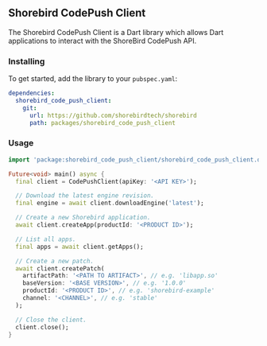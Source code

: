 ## Shorebird CodePush Client

The Shorebird CodePush Client is a Dart library which allows Dart applications to interact with the ShoreBird CodePush API.

### Installing

To get started, add the library to your `pubspec.yaml`:

```yaml
dependencies:
  shorebird_code_push_client:
    git:
      url: https://github.com/shorebirdtech/shorebird
      path: packages/shorebird_code_push_client
```

### Usage

```dart
import 'package:shorebird_code_push_client/shorebird_code_push_client.dart';

Future<void> main() async {
  final client = CodePushClient(apiKey: '<API KEY>');

  // Download the latest engine revision.
  final engine = await client.downloadEngine('latest');

  // Create a new Shorebird application.
  await client.createApp(productId: '<PRODUCT ID>');

  // List all apps.
  final apps = await client.getApps();

  // Create a new patch.
  await client.createPatch(
    artifactPath: '<PATH TO ARTIFACT>', // e.g. 'libapp.so'
    baseVersion: '<BASE VERSION>', // e.g. '1.0.0'
    productId: '<PRODUCT ID>', // e.g. 'shorebird-example'
    channel: '<CHANNEL>', // e.g. 'stable'
  );

  // Close the client.
  client.close();
}
```

